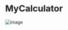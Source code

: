 # MyCalculator

![image](https://user-images.githubusercontent.com/66171389/129162301-40f54aa2-7d2b-42fe-8a27-55f143896956.png)



